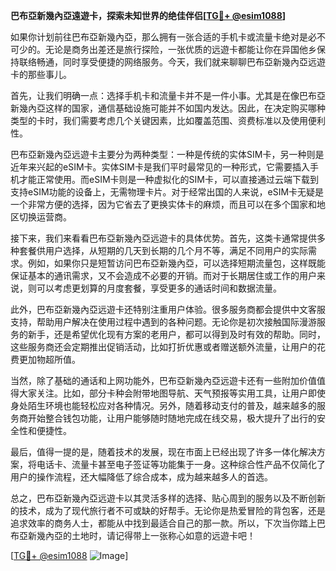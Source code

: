 **巴布亞新幾內亞遠遊卡，探索未知世界的绝佳伴侣[[TG💪+ @esim1088](https://t.me/s/esim1088)]**

如果你计划前往巴布亞新幾內亞，那么拥有一张合适的手机卡或流量卡绝对是必不可少的。无论是商务出差还是旅行探险，一张优质的远遊卡都能让你在异国他乡保持联络畅通，同时享受便捷的网络服务。今天，我们就来聊聊巴布亞新幾內亞远遊卡的那些事儿。

首先，让我们明确一点：选择手机卡和流量卡并不是一件小事。尤其是在像巴布亞新幾內亞这样的国家，通信基础设施可能并不如国内发达。因此，在决定购买哪种类型的卡时，我们需要考虑几个关键因素，比如覆盖范围、资费标准以及使用便利性。

巴布亞新幾內亞远遊卡主要分为两种类型：一种是传统的实体SIM卡，另一种则是近年来兴起的eSIM卡。实体SIM卡是我们平时最常见的一种形式，它需要插入手机才能正常使用。而eSIM卡则是一种虚拟化的SIM卡，可以直接通过云端下载到支持eSIM功能的设备上，无需物理卡片。对于经常出国的人来说，eSIM卡无疑是一个非常方便的选择，因为它省去了更换实体卡的麻烦，而且可以在多个国家和地区切换运营商。

接下来，我们来看看巴布亞新幾內亞远遊卡的具体优势。首先，这类卡通常提供多种套餐供用户选择，从短期的几天到长期的几个月不等，满足不同用户的实际需求。例如，如果你只是短暂访问巴布亞新幾內亞，可以选择短期流量包，这样既能保证基本的通讯需求，又不会造成不必要的开销。而对于长期居住或工作的用户来说，则可以考虑更划算的月度套餐，享受更多的通话时间和数据流量。

此外，巴布亞新幾內亞远遊卡还特别注重用户体验。很多服务商都会提供中文客服支持，帮助用户解决在使用过程中遇到的各种问题。无论你是初次接触国际漫游服务的新手，还是希望优化现有方案的老用户，都可以得到及时有效的帮助。同时，这些服务商还会定期推出促销活动，比如打折优惠或者赠送额外流量，让用户的花费更加物超所值。

当然，除了基础的通话和上网功能外，巴布亞新幾內亞远遊卡还有一些附加价值值得大家关注。比如，部分卡种会附带地图导航、天气预报等实用工具，让用户即使身处陌生环境也能轻松应对各种情况。另外，随着移动支付的普及，越来越多的服务商开始整合钱包功能，让用户能够随时随地完成在线交易，极大提升了出行的安全性和便捷性。

最后，值得一提的是，随着技术的发展，现在市面上已经出现了许多一体化解决方案，将电话卡、流量卡甚至电子签证等功能集于一身。这种综合性产品不仅简化了用户的操作流程，还大幅降低了综合成本，成为越来越多人的首选。

总之，巴布亞新幾內亞远遊卡以其灵活多样的选择、贴心周到的服务以及不断创新的技术，成为了现代旅行者不可或缺的好帮手。无论你是热爱冒险的背包客，还是追求效率的商务人士，都能从中找到最适合自己的那一款。所以，下次当你踏上巴布亞新幾內亞的土地时，请记得带上一张称心如意的远遊卡吧！

[[TG💪+ @esim1088](https://t.me/s/esim1088) ![Image](https://i.postimg.cc/4NQfJmqS/Snipaste-2025-05-13-00-14-12.png)]